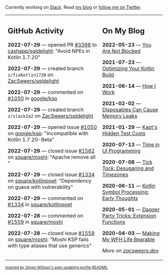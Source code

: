 Currently working on [Slack](https://slack.com/). Read [my blog](https://zacsweers.dev/) or [follow me on Twitter](https://twitter.com/ZacSweers).

<table><tr><td valign="top" width="60%">

## GitHub Activity
<!-- githubActivity starts -->
**2022-07-29** — opened PR [#3398](https://github.com/cashapp/sqldelight/pull/3398) to [cashapp/sqldelight](https://github.com/cashapp/sqldelight): "Avoid NPEs in Kotlin 1.7.20"

**2022-07-29** — created branch `z/fixKotlin1720` on [ZacSweers/sqldelight](https://github.com/ZacSweers/sqldelight)

**2022-07-29** — commented on [#1050](https://github.com/google/ksp/issues/1050#issuecomment-1200064525) in [google/ksp](https://github.com/google/ksp)

**2022-07-29** — created branch `z/slack2a2` on [ZacSweers/sqldelight](https://github.com/ZacSweers/sqldelight)

**2022-07-29** — opened issue [#1050](https://github.com/google/ksp/issues/1050) on [google/ksp](https://github.com/google/ksp): "Incompatible with Kotlin 1.7.20-Beta"

**2022-07-29** — closed issue [#1562](https://github.com/square/moshi/issues/1562) on [square/moshi](https://github.com/square/moshi): "Apache remove all "

**2022-07-29** — closed issue [#1334](https://github.com/square/kotlinpoet/issues/1334) on [square/kotlinpoet](https://github.com/square/kotlinpoet): "Dependency on guava with vulnerability"

**2022-07-29** — commented on [#1334](https://github.com/square/kotlinpoet/issues/1334#issuecomment-1199285737) in [square/kotlinpoet](https://github.com/square/kotlinpoet)

**2022-07-28** — commented on [#1559](https://github.com/square/moshi/issues/1559#issuecomment-1198202799) in [square/moshi](https://github.com/square/moshi)

**2022-07-28** — closed issue [#1559](https://github.com/square/moshi/issues/1559) on [square/moshi](https://github.com/square/moshi): "Moshi KSP fails with type aliases that use generics"
<!-- githubActivity ends -->
</td><td valign="top" width="40%">

## On My Blog
<!-- blog starts -->
**2022-05-23** — [You Are Not Blocked](https://www.zacsweers.dev/you-are-not-blocked/)

**2021-07-23** — [Optimizing Your Kotlin Build](https://www.zacsweers.dev/optimizing-your-kotlin-build/)

**2021-06-14** — [How I Work](https://www.zacsweers.dev/how-i-work/)

**2021-02-02** — [Disposables Can Cause Memory Leaks](https://www.zacsweers.dev/disposables-can-cause-memory-leaks/)

**2021-01-29** — [Kapt's Hidden Test Costs](https://www.zacsweers.dev/kapts-hidden-test-costs/)

**2020-07-13** — [Time in UI Programming](https://www.zacsweers.dev/time-in-ui/)

**2020-07-08** — [Tick Tock: Desugaring and Timezones](https://www.zacsweers.dev/ticktock-desugaring-timezones/)

**2020-06-11** — [Kotlin Symbol Processing: Early Thoughts](https://www.zacsweers.dev/kotlin-symbol-processor-early-thoughts/)

**2020-05-01** — [Dagger Party Tricks: Extension Functions](https://www.zacsweers.dev/dagger-party-tricks-extension-functions/)

**2020-04-03** — [Making My WFH Life Bearable](https://www.zacsweers.dev/making-wfh-life-bearable/)
<!-- blog ends -->
_More on [zacsweers.dev](https://zacsweers.dev/)_
</td></tr></table>

<sub><a href="https://simonwillison.net/2020/Jul/10/self-updating-profile-readme/">Inspired by Simon Willison's auto-updating profile README.</a></sub>